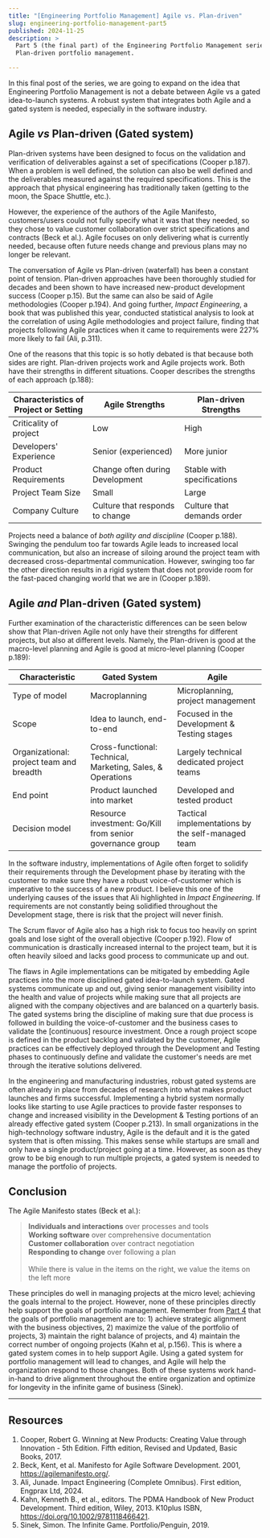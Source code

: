 ```yaml
---
title: "[Engineering Portfolio Management] Agile vs. Plan-driven"
slug: engineering-portfolio-management-part5
published: 2024-11-25
description: >
  Part 5 (the final part) of the Engineering Portfolio Management series: a discussion on Agile vs
  Plan-driven portfolio management.

---
```


In this final post of the series, we are going to expand on the idea that Engineering Portfolio
Management is not a debate between Agile vs a gated idea-to-launch systems. A robust system that
integrates both Agile and a gated system is needed, especially in the software industry.

## Agile _vs_ Plan-driven (Gated system)

Plan-driven systems have been designed to focus on the validation and verification of deliverables
against a set of specifications (Cooper p.187). When a problem is well defined, the solution can
also be well defined and the deliverables measured against the required specifications. This is the
approach that physical engineering has traditionally taken (getting to the moon, the Space Shuttle,
etc.).

However, the experience of the authors of the Agile Manifesto, customers/users could not fully
specify what it was that they needed, so they chose to value customer collaboration over strict
specifications and contracts (Beck et al.). Agile focuses on only delivering what is currently
needed, because often future needs change and previous plans may no longer be relevant.

The conversation of Agile vs Plan-driven (waterfall) has been a constant point of tension.
Plan-driven approaches have been thoroughly studied for decades and been shown to have increased
new-product development success (Cooper p.15). But the same can also be said of Agile methodologies
(Cooper p.194). And going further, _Impact Engineering_, a book that was published this year,
conducted statistical analysis to look at the correlation of using Agile methodologies and project
failure, finding that projects following Agile practices when it came to requirements were 227% more
likely to fail (Ali, p.311). 

One of the reasons that this topic is so hotly debated is that because both sides are right.
Plan-driven projects work and Agile projects work. Both have their strengths in different
situations. Cooper describes the strengths of each approach (p.188):

| Characteristics of<br/>Project or Setting | Agile Strengths | Plan-driven Strengths |
| ----------------------------------------- | --------------- | --------------------- |
| Criticality of project | Low | High |
| Developers' Experience | Senior (experienced) | More junior |
| Product Requirements | Change often during Development | Stable with specifications |
| Project Team Size | Small | Large |
| Company Culture | Culture that responds to change | Culture that demands order |

Projects need a balance of _both agility and discipline_ (Cooper p.188). Swinging the pendulum too
far towards Agile leads to increased local communication, but also an increase of siloing around the
project team with decreased cross-departmental communication. However, swinging too far the other
direction results in a rigid system that does not provide room for the fast-paced changing world
that we are in (Cooper p.189). 


## Agile _and_ Plan-driven (Gated system)

Further examination of the characteristic differences can be seen below show that Plan-driven Agile
not only have their strengths for different projects, but also at different levels. Namely, the
Plan-driven is good at the macro-level planning and Agile is good at micro-level planning (Cooper
p.189):

| Characteristic | Gated System | Agile |
| -------------- | ----- | ------------ |
| Type of model | Macroplanning | Microplanning, project management |
| Scope | Idea to launch, end-to-end | Focused in the Development & Testing stages | 
| Organizational: project team and breadth | Cross-functional: Technical,<br/>Marketing, Sales, & Operations | Largely technical dedicated project teams |
| End point | Product launched into market | Developed and tested product |
| Decision model | Resource investment: Go/Kill from senior governance group | Tactical implementations by the self-managed team |

In the software industry, implementations of Agile often forget to solidify their requirements
through the Development phase by iterating with the customer to make sure they have a robust
voice-of-customer which is imperative to the success of a new product. I believe this one of the
underlying causes of the issues that Ali highlighted in _Impact Engineering_. If requirements are
not constantly being solidified throughout the Development stage, there is risk that the project
will never finish.

The Scrum flavor of Agile also has a high risk to focus too heavily on sprint goals and lose sight
of the overall objective (Cooper p.192). Flow of communication is drastically increased internal to
the project team, but it is often heavily siloed and lacks good process to communicate up and out.

The flaws in Agile implementations can be mitigated by embedding Agile practices into the more
disciplined gated idea-to-launch system. Gated systems communicate up and out, giving senior
management visibility into the health and value of projects while making sure that all projects are
aligned with the company objectives and are balanced on a quarterly basis. The gated systems bring
the discipline of making sure that due process is followed in building the voice-of-customer and the
business cases to validate the [continuous] resource investment. Once a rough project scope is
defined in the product backlog and validated by the customer, Agile practices can be effectively
deployed through the Development and Testing phases to continuously define and validate the
customer's needs are met through the iterative solutions delivered.

In the engineering and manufacturing industries, robust gated systems are often already in place
from decades of research into what makes product launches and firms successful. Implementing a
hybrid system normally looks like starting to use Agile practices to provide faster responses to
change and increased visibility in the Development & Testing portions of an already effective gated
system (Cooper p.213). In small organizations in the high-technology software industry, Agile is the
default and it is the gated system that is often missing. This makes sense while startups are small
and only have a single product/project going at a time. However, as soon as they grow to be big
enough to run multiple projects, a gated system is needed to manage the portfolio of projects. 


## Conclusion

The Agile Manifesto states (Beck et al.):

> **Individuals and interactions** over processes and tools<br/>
> **Working software** over comprehensive documentation<br/>
> **Customer collaboration** over contract negotiation<br/>
> **Responding to change** over following a plan<br/><br/>
> While there is value in the items on the right, we value the items on the left more

These principles do well in managing projects at the micro level; achieving the goals internal to
the project. However, none of these principles directly help support the goals of portfolio
management. Remember from [Part 4](/posts/engineering-portfolio-management-part4) that the goals of
portfolio management are to: 1) achieve strategic alignment with the business objectives, 2)
maximize the value of the portfolio of projects, 3) maintain the right balance of projects, and 4)
maintain the correct number of ongoing projects (Kahn et al, p.156). This is where a gated system
comes in to help support Agile. Using a gated system for portfolio management will lead to changes,
and Agile will help the organization respond to those changes. Both of these systems work
hand-in-hand to drive alignment throughout the entire organization and optimize for longevity in
the infinite game of business (Sinek).


---

## Resources

1. Cooper, Robert G. Winning at New Products: Creating Value through Innovation - 5th Edition. Fifth edition, Revised and Updated, Basic Books, 2017.
2. Beck, Kent, et al. Manifesto for Agile Software Development. 2001, https://agilemanifesto.org/.
3. Ali, Junade. Impact Engineering (Complete Omnibus). First edition, Engprax Ltd, 2024.
4. Kahn, Kenneth B., et al., editors. The PDMA Handbook of New Product Development. Third edition, Wiley, 2013. K10plus ISBN, https://doi.org/10.1002/9781118466421.
5. Sinek, Simon. The Infinite Game. Portfolio/Penguin, 2019.

